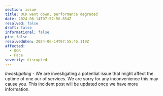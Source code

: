 ```yaml
---
section: issue
title: OCR went down, performance degraded
date: 2024-06-14T07:57:58.654Z
resolved: false
draft: false
informational: false
pin: false
resolvedWhen: 2024-06-14T07:55:46.119Z
affected:
  - OCR
  - Face
severity: disrupted
---
```

*Investigating* - We are investigating a potential issue that might affect the uptime of one our of services. We are sorry for any inconvenience this may cause you. This incident post will be updated once we have more information.
